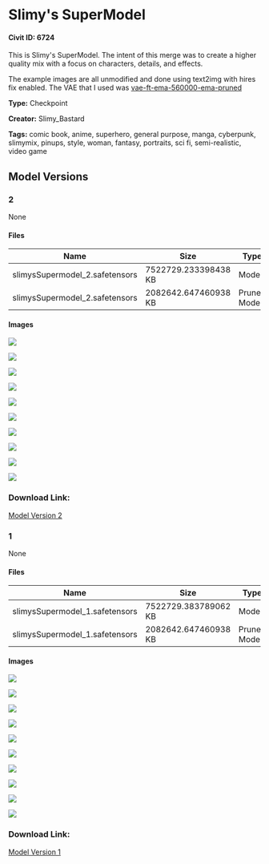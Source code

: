# Slimy's SuperModel

#### Civit ID: 6724

<p>This is Slimy's SuperModel. The intent of this merge was to create a higher quality mix with a focus on characters, details, and effects. </p><p>The example images are all unmodified and done using text2img with hires fix enabled. The VAE that I used was <a target="_blank" rel="ugc" href="https://huggingface.co/stabilityai/sd-vae-ft-ema-original/blob/main/vae-ft-ema-560000-ema-pruned.ckpt">vae-ft-ema-560000-ema-pruned</a></p>

**Type:** Checkpoint

**Creator:** Slimy_Bastard

**Tags:** comic book, anime, superhero, general purpose, manga, cyberpunk, slimymix, pinups, style, woman, fantasy, portraits, sci fi, semi-realistic, video game

## Model Versions

### 2

None

#### Files

| Name | Size | Type | Format | Download Url | AutoV1 | AutoV2 | SHA256 | CRC32 | BLAKE3 |
| --- | --- | --- | --- | --- | --- | --- | --- | --- | --- |
| slimysSupermodel_2.safetensors | 7522729.233398438 KB | Model | SafeTensor | https://civitai.com/api/download/models/12028 | 44E3161F | A797228A28 | A797228A280AEB382F666CEAED181CC1D60B967B512B618D5E7EDB44D7E9D086 | 00089762 | B9FEF771324B2DC3E8DAE7525FF31FC318B331F4947CF913C33EA624B7FDB9E2 |
| slimysSupermodel_2.safetensors | 2082642.647460938 KB | Pruned Model | SafeTensor | https://civitai.com/api/download/models/12028?type=Pruned%20Model&format=SafeTensor&size=pruned&fp=fp16 | 7515BCD4 | B4E368B835 | B4E368B835001ADE64C0A34B0D26DE032AAD2651540E023430D34A0CDFE365F7 | 84F2AA3B | 10DD474B092884E0DFFD6593DB478C9F70CD9EB6B6537BDC3DF691A19018E6DC |

#### Images

<p><img src="https://image.civitai.com/xG1nkqKTMzGDvpLrqFT7WA/f43f8bcd-f70f-4cdc-9550-2e5be9231500/width=450/115222.jpeg" /></p>

<p><img src="https://image.civitai.com/xG1nkqKTMzGDvpLrqFT7WA/4a79c52d-d424-40c1-237f-0380b614fe00/width=450/115220.jpeg" /></p>

<p><img src="https://image.civitai.com/xG1nkqKTMzGDvpLrqFT7WA/6fc2c1da-d9c9-4130-cf99-a3e784c8fc00/width=450/115219.jpeg" /></p>

<p><img src="https://image.civitai.com/xG1nkqKTMzGDvpLrqFT7WA/cd0ad69a-84c2-4500-eae0-04a478731200/width=450/115218.jpeg" /></p>

<p><img src="https://image.civitai.com/xG1nkqKTMzGDvpLrqFT7WA/1fbb58e0-ac92-467e-deef-3f526ca36e00/width=450/115217.jpeg" /></p>

<p><img src="https://image.civitai.com/xG1nkqKTMzGDvpLrqFT7WA/f677daf6-8c0a-4ecd-fb5f-64fd03c3e400/width=450/115216.jpeg" /></p>

<p><img src="https://image.civitai.com/xG1nkqKTMzGDvpLrqFT7WA/a70bfb7f-2b21-430e-8691-328a96b83c00/width=450/115214.jpeg" /></p>

<p><img src="https://image.civitai.com/xG1nkqKTMzGDvpLrqFT7WA/00aae19e-1048-476a-661d-bbafe1e0e500/width=450/115213.jpeg" /></p>

<p><img src="https://image.civitai.com/xG1nkqKTMzGDvpLrqFT7WA/4d41f3e9-e796-4365-7fa0-73cbc2d14500/width=450/115212.jpeg" /></p>

<p><img src="https://image.civitai.com/xG1nkqKTMzGDvpLrqFT7WA/f90849aa-b6ce-4e39-ff78-17c58705c800/width=450/115211.jpeg" /></p>

### Download Link:

[Model Version 2](https://civitai.com/api/download/models/12028)

### 1

None

#### Files

| Name | Size | Type | Format | Download Url | AutoV1 | AutoV2 | SHA256 | CRC32 | BLAKE3 |
| --- | --- | --- | --- | --- | --- | --- | --- | --- | --- |
| slimysSupermodel_1.safetensors | 7522729.383789062 KB | Model | SafeTensor | https://civitai.com/api/download/models/7906 | 31A0B5F1 | 82EAE75456 | 82EAE75456DE4162B28E9450CA4E82CC9673D3BDCF109995179A16E7945D57FB | 54F3DE53 | 35328055F690365BD2E23C3E79FF731F37C43A7C02D0F4A0C89607430EE403A0 |
| slimysSupermodel_1.safetensors | 2082642.647460938 KB | Pruned Model | SafeTensor | https://civitai.com/api/download/models/7906?type=Pruned%20Model&format=SafeTensor&size=pruned&fp=fp16 | B57E0A58 | BD9F54A83A | BD9F54A83AA82794B8D58B050BCDA77DA2E166F5F0B416C4CC6D83560287E89A | A4BDAC55 | 7A0504A08D1941C27A4458A45A92B301703E2F2EE3AF109E16948D9DF8BDA827 |

#### Images

<p><img src="https://image.civitai.com/xG1nkqKTMzGDvpLrqFT7WA/bec9305b-a7e4-4d40-5d84-3acd7a289b00/width=450/74603.jpeg" /></p>

<p><img src="https://image.civitai.com/xG1nkqKTMzGDvpLrqFT7WA/20502654-c060-405a-c646-ffda85625400/width=450/74386.jpeg" /></p>

<p><img src="https://image.civitai.com/xG1nkqKTMzGDvpLrqFT7WA/028c0388-fa9b-44e3-cf91-0109be81a000/width=450/74602.jpeg" /></p>

<p><img src="https://image.civitai.com/xG1nkqKTMzGDvpLrqFT7WA/1f9f4f19-008d-4599-0ed1-775325373200/width=450/74401.jpeg" /></p>

<p><img src="https://image.civitai.com/xG1nkqKTMzGDvpLrqFT7WA/bbf5b2fc-3d87-485e-a014-bcca43b65400/width=450/74402.jpeg" /></p>

<p><img src="https://image.civitai.com/xG1nkqKTMzGDvpLrqFT7WA/dfdf61fa-15a5-4b6b-decd-d673f1272100/width=450/74391.jpeg" /></p>

<p><img src="https://image.civitai.com/xG1nkqKTMzGDvpLrqFT7WA/70ebc3ce-5299-40b0-51ec-2914d85f8600/width=450/74399.jpeg" /></p>

<p><img src="https://image.civitai.com/xG1nkqKTMzGDvpLrqFT7WA/f2ebb538-7bb3-42e2-0f49-1945bbb17800/width=450/74398.jpeg" /></p>

<p><img src="https://image.civitai.com/xG1nkqKTMzGDvpLrqFT7WA/0660fea1-b868-4bc9-c83c-c83caf95b800/width=450/74387.jpeg" /></p>

<p><img src="https://image.civitai.com/xG1nkqKTMzGDvpLrqFT7WA/dea29710-a20f-4c22-da63-f34d1f3c0300/width=450/74397.jpeg" /></p>

### Download Link:

[Model Version 1](https://civitai.com/api/download/models/7906)

